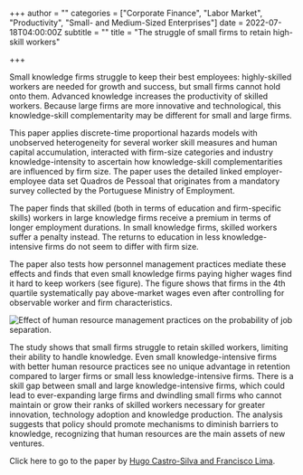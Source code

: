 +++
author = ""
categories = ["Corporate Finance", "Labor Market", "Productivity", "Small- and Medium-Sized Enterprises"]
date = 2022-07-18T04:00:00Z
subtitle = ""
title = "The struggle of small firms to retain high-skill workers"

+++

Small knowledge firms struggle to keep their best employees: highly-skilled workers are needed for growth and success, but small firms cannot hold onto them. Advanced knowledge increases the productivity of skilled workers. Because large firms are more innovative and technological, this knowledge-skill complementarity may be different for small and large firms.

This paper applies discrete-time proportional hazards models with unobserved heterogeneity for several worker skill measures and human capital accumulation, interacted with firm-size categories and industry knowledge-intensity to ascertain how knowledge-skill complementarities are influenced by firm size. The paper uses the detailed linked employer-employee data set Quadros de Pessoal that originates from a mandatory survey collected by the Portuguese Ministry of Employment.

The paper finds that skilled (both in terms of education and firm-specific skills) workers in large knowledge firms receive a premium in terms of longer employment durations. In small knowledge firms, skilled workers suffer a penalty instead. The returns to education in less knowledge-intensive firms do not seem to differ with firm size.

The paper also tests how personnel management practices mediate these effects and finds that even small knowledge firms paying higher wages find it hard to keep workers (see figure). The figure shows that firms in the 4th quartile systematically pay above-market wages even after controlling for observable worker and firm characteristics.

![](https://ucarecdn.com/dc134ec2-f709-4756-99c0-9d84a908ae8c/ "Effect of human resource management practices on the probability of job separation.")

The study shows that small firms struggle to retain skilled workers, limiting their ability to handle knowledge. Even small knowledge-intensive firms with better human resource practices see no unique advantage in retention compared to larger firms or small less knowledge-intensive firms. There is a skill gap between small and large knowledge-intensive firms, which could lead to ever-expanding large firms and dwindling small firms who cannot maintain or grow their ranks of skilled workers necessary for greater innovation, technology adoption and knowledge production. The analysis suggests that policy should promote mechanisms to diminish barriers to knowledge, recognizing that human resources are the main assets of new ventures.

Click here to go to the paper by [Hugo Castro-Silva and Francisco Lima](https://link.springer.com/article/10.1007/s11187-022-00602-z).
